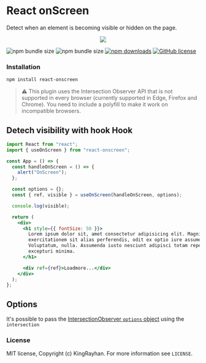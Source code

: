 # React onScreen

Detect when an element is becoming visible or hidden on the page.

<div align="center">
    <img src="https://github.com/kingRayhan/react-onscreen/blob/main/react-onscreen.jpg?raw=true"/>
</div>

![npm bundle size](https://img.shields.io/bundlephobia/min/reactjs-onscreen)
![npm bundle size](https://img.shields.io/bundlephobia/minzip/reactjs-onscreen)
[![npm downloads](https://img.shields.io/npm/dt/@kingrayhan/react-onscreen)](https://www.npmjs.com/package/reactjs-onscreen)
[![GitHub license](https://img.shields.io/badge/license-MIT-blue.svg)](https://github.com/facebook/react/blob/master/LICENSE)

### Installation

```bash
npm install react-onscreen
```

> ⚠️ This plugin uses the Intersection Observer API that is not supported in every browser (currently supported in Edge, Firefox and Chrome). You need to include a polyfill to make it work on incompatible browsers.

## Detech visibility with hook Hook

```jsx
import React from "react";
import { useOnScreen } from "react-onscreen";

const App = () => {
  const handleOnScreen = () => {
    alert("OnScreen");
  };

  const options = {};
  const { ref, visible } = useOnScreen(handleOnScreen, options);

  console.log(visible);

  return (
    <div>
      <h1 style={{ fontSize: 50 }}>
        Lorem ipsum dolor sit, amet consectetur adipisicing elit. Magni nam
        exercitationem sit alias perferendis, odit ex optio iure assumenda!
        Voluptatum, nulla. Assumenda iusto nesciunt adipisci totam repellat id
        excepturi minima.
      </h1>

      <div ref={ref}>Loadmore...</div>
    </div>
  );
};
```

## Options

It's possible to pass the [IntersectionObserver `options` object](https://developer.mozilla.org/en-US/docs/Web/API/IntersectionObserver/IntersectionObserver#Parameters) using the `intersection`

### License

MIT license, Copyright (c) KingRayhan. For more information see `LICENSE`.
